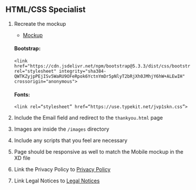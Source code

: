 ## HTML/CSS Specialist 
1. Recreate the mockup
   * [Mockup](https://xd.adobe.com/view/85b3c657-2c3b-46ff-ac9d-ff8795dbd035-d0e0/grid)

   #### Bootstrap:
   ```
   <link href="https://cdn.jsdelivr.net/npm/bootstrap@5.3.3/dist/css/bootstrap.min.css" rel="stylesheet" integrity="sha384-QWTKZyjpPEjISv5WaRU9OFeRpok6YctnYmDr5pNlyT2bRjXh0JMhjY6hW+ALEwIH" crossorigin="anonymous">
   ```
   #### Fonts:
   ```
   <link rel=“stylesheet” href=“https://use.typekit.net/jvp1skn.css”>
   ```

2. Include the Email field and redirect to the ```thankyou.html``` page
3. Images are inside the ```/images``` directory
4. Include any scripts that you feel are necessary
5. Page should be responsive as well to match the Mobile mockup in the XD file
6. Link the Privacy Policy to [Privacy Policy](https://stansberryresearch.com/legal/privacy-policy)
7. Link Legal Notices to [Legal Notices](https://stansberryresearch.com/legal/legal-notices)